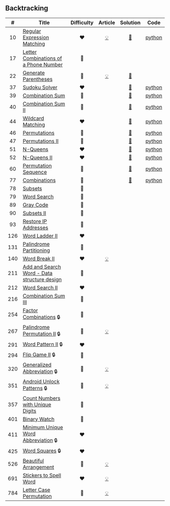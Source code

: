 
## Backtracking

|#|Title|Difficulty|Article|Solution|Code|
|:---:|---|:---:|:---:|:---:|:---:|
|10|[Regular Expression Matching](https://leetcode.com/problems/regular-expression-matching) |❤️|[💡](https://leetcode.com/articles/regular-expression-matching)|[📜](.././solutions/10.%20Regular%20Expression%20Matching.md)|[python](.././python/10.%20Regular%20Expression%20Matching.py)|
|17|[Letter Combinations of a Phone Number](https://leetcode.com/problems/letter-combinations-of-a-phone-number) |🧡||||
|22|[Generate Parentheses](https://leetcode.com/problems/generate-parentheses) |🧡|[💡](https://leetcode.com/articles/generate-parentheses)|[📜](.././solutions/22.%20Generate%20Parentheses.md)||
|37|[Sudoku Solver](https://leetcode.com/problems/sudoku-solver) |❤️||[📜](.././solutions/37.%20Sudoku%20Solver.md)|[python](.././python/37.%20Sudoku%20Solver.py)|
|39|[Combination Sum](https://leetcode.com/problems/combination-sum) |🧡||[📜](.././solutions/39.%20Combination%20Sum.md)|[python](.././python/39.%20Combination%20Sum.py)|
|40|[Combination Sum II](https://leetcode.com/problems/combination-sum-ii) |🧡||[📜](.././solutions/40.%20Combination%20Sum%20II.md)|[python](.././python/40.%20Combination%20Sum%20II.py)|
|44|[Wildcard Matching](https://leetcode.com/problems/wildcard-matching) |❤️||[📜](.././solutions/44.%20Wildcard%20Matching.md)|[python](.././python/44.%20Wildcard%20Matching.py)|
|46|[Permutations](https://leetcode.com/problems/permutations) |🧡||[📜](.././solutions/46.%20Permutations.md)|[python](.././python/46.%20Permutations.py)|
|47|[Permutations II](https://leetcode.com/problems/permutations-ii) |🧡||[📜](.././solutions/47.%20Permutations%20II.md)|[python](.././python/47.%20Permutations%20II.py)|
|51|[N-Queens](https://leetcode.com/problems/n-queens) |❤️||[📜](.././solutions/51.%20N-Queens.md)|[python](.././python/51.%20N-Queens.py)|
|52|[N-Queens II](https://leetcode.com/problems/n-queens-ii) |❤️||[📜](.././solutions/52.%20N-Queens%20II.md)|[python](.././python/52.%20N-Queens%20II.py)|
|60|[Permutation Sequence](https://leetcode.com/problems/permutation-sequence) |🧡||[📜](.././solutions/60.%20Permutation%20Sequence.md)|[python](.././python/60.%20Permutation%20Sequence.py)|
|77|[Combinations](https://leetcode.com/problems/combinations) |🧡||[📜](.././solutions/77.%20Combinations.md)|[python](.././python/77.%20Combinations.py)|
|78|[Subsets](https://leetcode.com/problems/subsets) |🧡||||
|79|[Word Search](https://leetcode.com/problems/word-search) |🧡||||
|89|[Gray Code](https://leetcode.com/problems/gray-code) |🧡||||
|90|[Subsets II](https://leetcode.com/problems/subsets-ii) |🧡||||
|93|[Restore IP Addresses](https://leetcode.com/problems/restore-ip-addresses) |🧡||||
|126|[Word Ladder II](https://leetcode.com/problems/word-ladder-ii) |❤️||||
|131|[Palindrome Partitioning](https://leetcode.com/problems/palindrome-partitioning) |🧡||||
|140|[Word Break II](https://leetcode.com/problems/word-break-ii) |❤️|[💡](https://leetcode.com/articles/word-break-ii)|||
|211|[Add and Search Word - Data structure design](https://leetcode.com/problems/add-and-search-word-data-structure-design) |🧡||||
|212|[Word Search II](https://leetcode.com/problems/word-search-ii) |❤️||||
|216|[Combination Sum III](https://leetcode.com/problems/combination-sum-iii) |🧡||||
|254|[Factor Combinations](https://leetcode.com/problems/factor-combinations) 🔒|🧡||||
|267|[Palindrome Permutation II](https://leetcode.com/problems/palindrome-permutation-ii) 🔒|🧡|[💡](https://leetcode.com/articles/palindrome-permutation-ii)|||
|291|[Word Pattern II](https://leetcode.com/problems/word-pattern-ii) 🔒|❤️||||
|294|[Flip Game II](https://leetcode.com/problems/flip-game-ii) 🔒|🧡||||
|320|[Generalized Abbreviation](https://leetcode.com/problems/generalized-abbreviation) 🔒|🧡|[💡](https://leetcode.com/articles/generalized-abbreviation)|||
|351|[Android Unlock Patterns](https://leetcode.com/problems/android-unlock-patterns) 🔒|🧡|[💡](https://leetcode.com/articles/android-unlock-patterns)|||
|357|[Count Numbers with Unique Digits](https://leetcode.com/problems/count-numbers-with-unique-digits) |🧡||||
|401|[Binary Watch](https://leetcode.com/problems/binary-watch) |💚||||
|411|[Minimum Unique Word Abbreviation](https://leetcode.com/problems/minimum-unique-word-abbreviation) 🔒|❤️||||
|425|[Word Squares](https://leetcode.com/problems/word-squares) 🔒|❤️||||
|526|[Beautiful Arrangement](https://leetcode.com/problems/beautiful-arrangement) |🧡|[💡](https://leetcode.com/articles/beautiful-arrangement)|||
|691|[Stickers to Spell Word](https://leetcode.com/problems/stickers-to-spell-word) |❤️|[💡](https://leetcode.com/articles/stickers-to-spell-word)|||
|784|[Letter Case Permutation](https://leetcode.com/problems/letter-case-permutation) |💚|[💡](https://leetcode.com/articles/letter-case-permutation)|||

